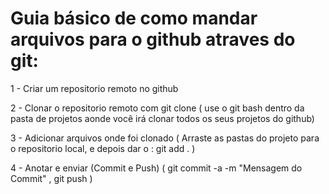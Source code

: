 # Guia básico de como mandar arquivos para o github atraves do git:

1 -  Criar um repositorio remoto no github

2 - Clonar o repositorio remoto com git clone ( use o git bash dentro da pasta de projetos aonde você irá clonar todos os seus projetos do github) 

3 - Adicionar arquivos onde foi clonado  ( Arraste as pastas do projeto para o repositorio local, e depois dar o : git add . ) 

4 - Anotar e enviar (Commit e Push) ( git commit -a -m "Mensagem do Commit" , git push )
